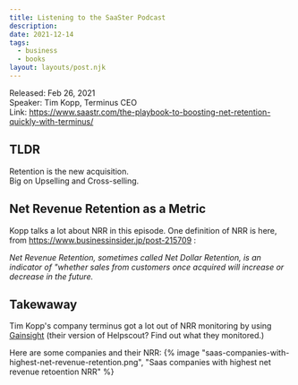```yaml
---
title: Listening to the SaaSter Podcast
description:
date: 2021-12-14
tags:
  - business
  - books
layout: layouts/post.njk
---
```


Released: Feb 26, 2021  
Speaker: Tim Kopp, Terminus CEO  
Link:  https://www.saastr.com/the-playbook-to-boosting-net-retention-quickly-with-terminus/  

## TLDR

Retention is the new acquisition.  
Big on Upselling and Cross-selling.   

## Net Revenue Retention as a  Metric

Kopp talks a lot about NRR in this episode. One definition of NRR is here, from https://www.businessinsider.jp/post-215709 :  
  
*Net Revenue Retention, sometimes called Net Dollar Retention, is an indicator of "whether sales from customers once acquired will increase or decrease in the future.*


## Takewaway
Tim Kopp's company terminus got a lot out of NRR monitoring by using [Gainsight](https://www.gainsight.com/) (their version of Helpscout? Find out what they monitored.)  

Here are some companies and their NRR:
{% image "saas-companies-with-highest-net-revenue-retention.png", "Saas companies with highest net revenue retoention NRR" %}











